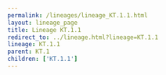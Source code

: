```yaml
---
permalink: /lineages/lineage_KT.1.1.html
layout: lineage_page
title: Lineage KT.1.1
redirect_to: ../lineage.html?lineage=KT.1.1
lineage: KT.1.1
parent: KT.1
children: ['KT.1.1']
---
```

